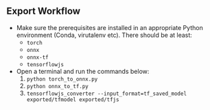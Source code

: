 ## Export Workflow
* Make sure the prerequisites are installed in an appropriate Python environment (Conda, virutalenv etc). There should be at least:
    - `torch`
    - `onnx`
    - `onnx-tf`
    - `tensorflowjs`
* Open a terminal and run the commands below:
    1. `python torch_to_onnx.py`
    3. `python onnx_to_tf.py`
    4. `tensorflowjs_converter --input_format=tf_saved_model exported/tfmodel exported/tfjs`
